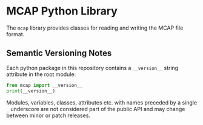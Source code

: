 # MCAP Python Library

The `mcap` library provides classes for reading and writing the MCAP file format.

## Semantic Versioning Notes

Each python package in this repository contains a `__version__` string attribute in the root module:

```python
from mcap import __version__
print(__version__)
```

Modules, variables, classes, attributes etc. with names preceded by a single `_` underscore are not considered part of the public API and may change between minor or patch releases.

